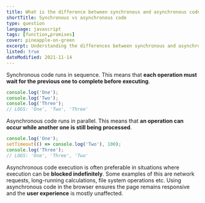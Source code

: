 ```yaml
---
title: What is the difference between synchronous and asynchronous code in JavaScript?
shortTitle: Synchronous vs asynchronous code
type: question
language: javascript
tags: [function,promises]
cover: pineapple-on-green
excerpt: Understanding the differences between synchronous and asynchronous code is a crucial piece of knowledge for every web developer.
listed: true
dateModified: 2021-11-14
---
```


Synchronous code runs in sequence. This means that **each operation must wait for the previous one to complete before executing**.

```js
console.log('One');
console.log('Two');
console.log('Three');
// LOGS: 'One', 'Two', 'Three'
```

Asynchronous code runs in parallel. This means that **an operation can occur while another one is still being processed**.

```js
console.log('One');
setTimeout(() => console.log('Two'), 100);
console.log('Three');
// LOGS: 'One', 'Three', 'Two'
```

Asynchronous code execution is often preferable in situations where execution can be **blocked indefinitely**. Some examples of this are network requests, long-running calculations, file system operations etc. Using asynchronous code in the browser ensures the page remains responsive and the **user experience** is mostly unaffected.
